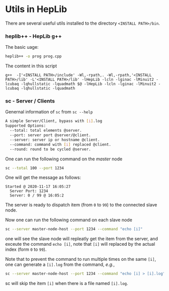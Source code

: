 # Utils in HepLib

There are several useful utils installed to the directory `<INSTALL PATH>/bin`.

### heplib++ - HepLib g++

The basic uage:
```bash
heplib++ -o prog prog.cpp
```

The content in this script
```
g++  -I'<INSTALL PATH>/include' -Wl,-rpath,. -Wl,-rpath,'<INSTALL PATH>/lib' -L'<INSTALL PATH>/lib' -lHepLib -lcln -lginac -lMinuit2 -lcubaq -lqhullstatic -lquadmath $@ -lHepLib -lcln -lginac -lMinuit2 -lcubaq -lqhullstatic -lquadmath
```

### sc - Server / Clients

Genernal information of `sc` from `sc --help`
```bash
A simple Server/Client, bypass with [i].log
Supported Options:
  --total: total elements @server.
  --port: server port @server/@client.
  --server: server ip or hostname @client.
  --command: command with [i] replaced @client.
  --round: round to be cycled @server.
```
One can run the following command on the _master_ node
```bash
sc --total 100 --port 1234
```
One will get the message as follows:
```
Started @ 2020-11-17 16:05:27
  Server Port: 1234
  Server: 0 / 99 @ 16:05:2
```
The server is ready to dispatch item (from `0` to `99`) to the connected slave node.

Now one can run the following command on each slave node
```bash
sc --server master-node-host --port 1234 --command "echo [i]"
```
one will see the slave node will repleatly get the item from the server, and exceute the command `echo [i]`, note that `[i]` will replaced by the actual index (form `0` to `99`).

Note that to prevent the command to run multiple times on the same `[i]`, one can generate a `[i].log` from the command, _e.g._,

```bash
sc --server master-node-host --port 1234 --command "echo [i] > [i].log"
```
sc will skip the item `[i]` when there is a file named `[i].log`.

